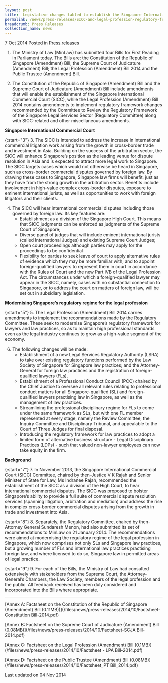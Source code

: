 ```yaml
---
layout: post
title:  Legislative changes tabled to establish the Singapore International Commercial Court and to update the regulatory framework for the legal profession
permalink: /news/press-releases/SICC-and-legal-profession-regulatory-framework-update
breadcrumb: Press Releases
collection_name: news
---
```


7 Oct 2014 Posted in [Press releases](/news/press-releases)

1. The Ministry of Law (MinLaw) has submitted four Bills for First Reading in Parliament today. The Bills are: the Constitution of the Republic of Singapore (Amendment) Bill; the Supreme Court of Judicature (Amendment) Bill; the Legal Profession (Amendment) Bill 2014 and the Public Trustee (Amendment) Bill.

2. The Constitution of the Republic of Singapore (Amendment) Bill and the Supreme Court of Judicature (Amendment) Bill include amendments that will enable the establishment of the Singapore International Commercial Court (SICC), while the Legal Profession (Amendment) Bill 2014 contains amendments to implement regulatory framework changes recommended by the Committee to Review the Regulatory Framework of the Singapore Legal Services Sector (Regulatory Committee) along with SICC-related and other miscellaneous amendments.

**Singapore International Commercial Court**

{:start="3"}
3. The SICC is intended to address the increase in international commercial litigation work arising from the growth in cross-border trade and investment in Asia. Building on the success of the arbitration sector, the SICC will enhance Singapore’s position as the leading venue for dispute resolution in Asia and is expected to attract more legal work to Singapore. The SICC targets cases which would not otherwise be heard in Singapore, such as cross-border commercial disputes governed by foreign law. By drawing these cases to Singapore, Singapore law firms will benefit, just as they have from the strong growth in the arbitration sector. Benefits include involvement in high-value complex cross-border disputes, exposure to eminent international jurists, as well as opportunities to work with foreign litigators and their clients. 

<ol start="4">
<li>The SICC will hear international commercial disputes including those governed by foreign law.  Its key features are:
<ul>
<li>Establishment as a division of the Singapore High Court. This means that  SICC judgments can be enforced as judgments of the Supreme Court of Singapore; 
</li>
<li>Diverse panel of judges that will include eminent international jurists (called International Judges) and existing Supreme Court Judges;</li>
<li>Open court proceedings although parties may apply for the proceedings to be confidential </li>
<li>Flexibility for parties to seek leave of court to apply alternative rules of evidence which they may be more familiar with; and to appoint foreign-qualified lawyers to represent them in court in accordance with the Rules of Court and the new Part IVB of the Legal Profession Act. The circumstances under which a foreign-qualified lawyer may appear in the SICC, namely, cases with no substantial connection to Singapore, or to address the court on matters of foreign law, will be set out in subsidiary legislation.</li>


</ul>


</li>

</ol>

**Modernising Singapore’s regulatory regime for the legal profession**

{:start="5"}
5. The Legal Profession (Amendment) Bill 2014 carries amendments to implement the recommendations made by the Regulatory Committee.  These seek to modernise Singapore’s regulatory framework for lawyers and law practices, so as to maintain high professional standards even as the legal industry continues to grow as a high-value segment of the economy.

<ol start="6">
<li>The following changes will be made:
<ul>
<li>Establishment of a new Legal Services Regulatory Authority (LSRA) to take over existing regulatory functions performed by the Law Society of Singapore for Singapore law practices; and the Attorney-General for foreign law practices and the registration of foreign-qualified lawyers (FLs).</li>
<li>Establishment of a Professional Conduct Council (PCC) chaired by the Chief Justice to oversee all relevant rules relating to professional conduct matters for all Singapore-qualified (SL) and foreign-qualified lawyers practising law in Singapore, as well as the management of law practices. </li>
<li>Streamlining the professional disciplinary regime for FLs to come under the same framework as SLs, but with one FL member represented at every stage, namely the Review Committee, the Inquiry Committee and Disciplinary Tribunal, and appealable to the Court of Three Judges for final disposal.</li>
<li>Introducing the regulatory framework for law practices to adopt a limited form of alternative business structure - Legal Disciplinary Practices (LDPs) - such that valued non-lawyer employees can now take equity in the firm.</li>
</ul>

</li>
</ol>

**Background**

{:start="7"}
7. In November 2013, the Singapore International Commercial Court (SICC) Committee, chaired by then-Justice V K Rajah and Senior Minister of State for Law, Ms Indranee Rajah, recommended the establishment of the SICC as a division of the High Court, to hear international commercial disputes. The SICC was proposed to bolster Singapore’s ability to provide a full suite of commercial dispute resolution services (spanning litigation, arbitration and mediation) and address the rise in complex cross-border commercial disputes arising from the growth in trade and investment into Asia.

{:start="8"}
8. Separately, the Regulatory Committee, chaired by then-Attorney General Sundaresh Menon, had also submitted its set of recommendations to MinLaw on 21 January 2014. The recommendations were aimed at modernising the regulatory regime of the legal profession in Singapore, which now comprises not only SLs and Singapore law practices, but a growing number of FLs and international law practices practising foreign law, and where licensed to do so, Singapore law in permitted areas of legal practice.  

{:start="9"}
9. For each of the Bills, the Ministry of Law had consulted extensively with stakeholders from the Supreme Court, the Attorney-General’s Chambers, the Law Society, members of the legal profession and the public. All feedback received has been duly considered and incorporated into the Bills where appropriate.

---

[Annex A: Factsheet on the Constitution of the Republic of Singapore (Amendment) Bill (0.11MB))](/files/news/press-releases/2014/10/Factsheet-Constitution Bill-2014.pdf)   

[Annex B: Factsheet on the Supreme Court of Judicature (Amendment) Bill (0.08MB)](/files/news/press-releases/2014/10/Factsheet-SCJA Bill-2014.pdf)  

[Annex C: Factsheet on the Legal Profession (Amendment) Bill (0.1MB)](/files/news/press-releases/2014/10/Factsheet - LPA Bill-2014.pdf)  

[Annex D: Factsheet on the Public Trustee (Amendment) Bill (0.08MB)](/files/news/press-releases/2014/10/Factsheet_PT Bill_2014.pdf)  

<p class="right-side-updated">Last updated on 04 Nov 2014
</p>


